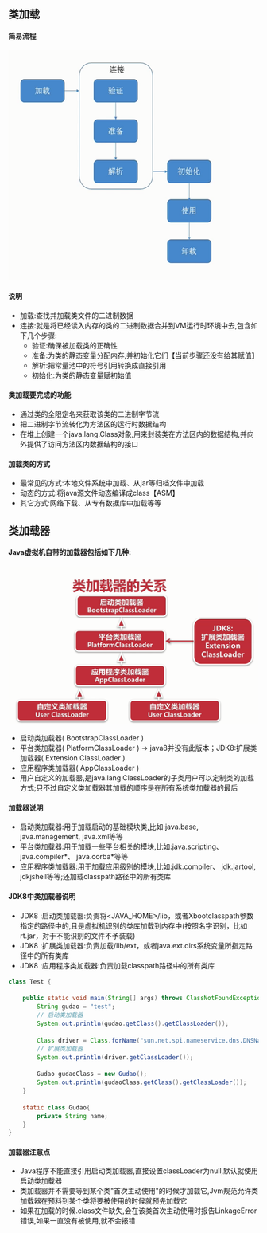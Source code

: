 ## 类加载

#### 简易流程
![类加载简易流程](../resource/jvm/jvm-类加载简易流程.jpg)

#### 说明
* 加载:查找并加载类文件的二进制数据
* 连接:就是将已经读入内存的类的二进制数据合并到VM运行时环境中去,包含如下几个步骤:
    * 验证:确保被加载类的正确性
    * 准备:为类的静态变量分配内存,并初始化它们【当前步骤还没有给其赋值】
    * 解析:把常量池中的符号引用转换成直接引用
    * 初始化:为类的静态变量赋初始值
    
#### 类加载要完成的功能
* 通过类的全限定名来获取该类的二进制字节流
* 把二进制字节流转化为方法区的运行时数据结构
* 在堆上创建一个java.lang.Class对象,用来封装类在方法区内的数据结构,并向外提供了访问方法区内数据结构的接口

#### 加载类的方式
* 最常见的方式:本地文件系统中加载、从jar等归档文件中加载
* 动态的方式:将java源文件动态编译成class【ASM】
* 其它方式:网络下载、从专有数据库中加载等等

## 类加载器

#### Java虚拟机自带的加载器包括如下几种:
![类加载器之间的关系](../resource/jvm/jvm-类加载器之间的关系.jpg)
* 启动类加载器( BootstrapClassLoader )
* 平台类加载器( PlatformClassLoader ) -> java8并没有此版本；JDK8:扩展类加载器( Extension ClassLoader )
* 应用程序类加载器( AppClassLoader )
* 用户自定义的加载器,是java.lang.ClassLoader的子类用户可以定制类的加载方式;只不过自定义类加载器其加载的顺序是在所有系统类加载器的最后

#### 加载器说明
* 启动类加载器:用于加载启动的基础模块类,比如:java.base, java.management, java.xml等等
* 平台类加载器:用于加载一些平台相关的模块,比如:java.scripting、java.compiler*、 java.corba*等等
* 应用程序类加载器:用于加载应用级别的模块,比如:jdk.compiler、 jdk.jartool, jdkjshell等等;还加载classpath路径中的所有类库

#### JDK8中类加载器说明
* JDK8 :启动类加载器:负责将<JAVA_HOME>/lib，或者Xbootclasspath参数指定的路径中的,且是虚拟机识别的类库加载到内存中(按照名字识别，比如rt.jar，对于不能识别的文件不予装载)
* JDK8 :扩展类加载器:负责加载<JREHOME>/lib/ext，或者java.ext.dirs系统变量所指定路径中的所有类库
* JDK8 :应用程序类加载器:负责加载classpath路径中的所有类库 
```java
class Test {

    public static void main(String[] args) throws ClassNotFoundException {
        String gudao = "test";
        // 启动类加载器
        System.out.println(gudao.getClass().getClassLoader());

        Class driver = Class.forName("sun.net.spi.nameservice.dns.DNSNameService");
        // 扩展类加载器
        System.out.println(driver.getClassLoader());

        Gudao gudaoClass = new Gudao();
        System.out.println(gudaoClass.getClass().getClassLoader());
    }

    static class Gudao{
        private String name;
    }
}
```

#### 加载器注意点
* Java程序不能直接引用启动类加载器,直接设置classLoader为null,默认就使用启动类加载器
* 类加载器并不需要等到某个类"首次主动使用"的时候才加载它,Jvm规范允许类加载器在预料到某个类将要被使用的时候就预先加载它
* 如果在加载的时候.class文件缺失,会在该类首次主动使用时报告LinkageError错误,如果一直没有被使用,就不会报错